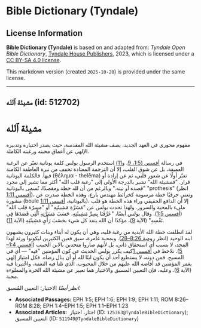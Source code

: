 # Bible Dictionary (Tyndale)

## License Information

**Bible Dictionary (Tyndale)** is based on and adapted from: _Tyndale Open Bible Dictionary_, [Tyndale House Publishers](https://tyndaleopenresources.com/), 2023, which is licensed under a [CC BY-SA 4.0 license](https://creativecommons.org/licenses/by-sa/4.0/legalcode.en).

This markdown version (created `2025-10-20`) is provided under the same license.



--------------------------------

## مشيئة ٱلله (id: 512702)

مشيئة ٱلله
==========

مفهوم محوري في العهد الجديد، يصف مشيئة الله المقدسة، حيث يصدر اختياره وتدبيره الإلهي عن أعماق محبته ورغبته الكاملة.

في رسالة [أفسس (1:5، 9](https://ref.ly/Eph1:5,Eph1:9)، و[11\)](https://ref.ly/Eph1:11) استخدم الرسول بولس كلمة يونانية تعبّر عن الرغبة العميقة، بل عن شوق القلب، إلا أن الترجمة المعتادة تخفف من نبرة العاطفة الكامنة فيها. فالكلمة اليونانية (θέλημα \- thelēma) تعبّر أولًا عن شعور قلبي، ثم عن إرادة أو قرار. "فمشيئة الله" تشير بالدرجة الأولى إلى "رغبة قلب الله" أكثر مما تشير إلى مجرد "قصده أو نيته." وبالرغم من أن لله خطة ومقصدًا، تُسمى باليونانية "prothesis" (انظر [أفسس 1:11](https://ref.ly/Eph1:11))، وتعني حرفيًا خطة مرسومة كخرائط مهندس بارع، وهذه الخطة صدرت عن مشورة (boule باليونانية، [أفسس 1:11](https://ref.ly/Eph1:11))، إلا أن الدافع الحقيقي وراء هذه الخطة هو قلب مليء بالمحبة والسرور. ولهذا تحدث بولس عن "مَسَرَّةِ مَشِيئَتِهِ" أو "مسرّة قلب الله" ([أفسس 1:5](https://ref.ly/Eph1:5)). وقال بولس أيضًا، "عَرَّفَنَا بِسِرِّ مَشِيئَتِهِ، حَسَبَ مَسَرَّتِهِ ٱلَّتِي قَصَدَهَا فِي نَفْسِهِ" (الآية [9](https://ref.ly/Eph1:9))، مؤكدًا أن الله ينفذ كل شيء بحَسَبَ رَأْيِ مَشِيئَتِهِ (الآية [11](https://ref.ly/Eph1:11)).

لقد انطلقت خطة الله الأبدية من رغبة قلبه، وهي أن يكون له أبناء وبنات كثيرون يشبهون ابنه الوحيد (انظر [رومية 8:26–28](https://ref.ly/Rom8:26-Rom8:28)). وبمحبة غامرة، سبق فعين الكثيرين ليكونوا ورثة لهذا المجد، لا بسبب أي استحقاق ذاتي، بل لأنهم صاروا متحدين بالابن الحبيب ([أفسس 1:4–5](https://ref.ly/Eph1:4-Eph1:5)). نلاحظ في [أفسس 1](https://ref.ly/Eph1:1-Eph1:23)كيف يكرر بولس الحديث عن كون المؤمنين "فيه" — أي في المسيح. فمن دونه، لا يستطيع أحد أن يكون ابنًا لله أو أن ينال رضاه. فكل امتياز إلهي يغمر المؤمنين قد أفاضه الله عليهم من خلال المحبوب، الذي نلنا فيه النعمة، واخْتيرنا فيه (الآية [6](https://ref.ly/Eph1:6)). وعليه، فإن التعيين المسبق والاختيار هما تعبير عن مشيئة الله الحرة والمملوءة محبة.

*انظر أيضًا* الاختيار؛ التعيين المُسبق.

* **Associated Passages:** EPH 1:5; EPH 1:6; EPH 1:9; EPH 1:11; ROM 8:26–ROM 8:28; EPH 1:4–EPH 1:5; EPH 1:1–EPH 1:23
* **Associated Articles:**  اختار، اختيار (ID: `125363@TyndaleBibleDictionary`); التعيين المسبق (ID: `511949@TyndaleBibleDictionary`)

